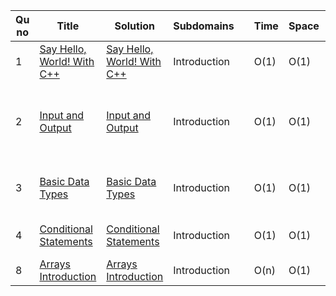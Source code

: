 | Qu no | Title       |  Solution   | Subdomains |      | Time   | Space  | Difficulty  |     | Approach    | 
| --    | ----------- | ----------- | ---  | ---- | -----  |  ---   | ----------- | --- | ----------- |
| 1   | [Say Hello, World! With C++](https://www.hackerrank.com/challenges/cpp-hello-world/problem?isFullScreen=true) |[Say Hello, World! With C++](https://github.com/C-a-thing/Code-Insight/blob/main/HackerRank/C%2B%2B/Introduction/Say%20Hello%2C%20World!%20With%20C%2B%2B.cpp)   |Introduction |    |  O(1)  |  O(1)  | Easy |   |printing to stdout |
| 2   | [Input and Output](https://www.hackerrank.com/challenges/cpp-input-and-output/problem?isFullScreen=true) |[Input and Output](https://github.com/C-a-thing/Code-Insight/blob/main/HackerRank/C%2B%2B/Introduction/Input%20and%20Output.cpp)   |Introduction |    |  O(1)  |  O(1)  | Easy |   |<li>User input from stdin</li><li>Arithmetic operators</li> |
| 3   | [Basic Data Types](https://www.hackerrank.com/challenges/c-tutorial-basic-data-types/problem?isFullScreen=true) |[Basic Data Types](https://github.com/C-a-thing/Code-Insight/blob/main/HackerRank/C%2B%2B/Introduction/Basic%20Data%20Types.cpp)   |Introduction |    |  O(1)  |  O(1)  | Easy |   |Using of appropriate<br>Format Specifiers |
| 4   | [Conditional Statements](https://www.hackerrank.com/challenges/c-tutorial-conditional-if-else/problem?isFullScreen=true) |[Conditional Statements](https://github.com/C-a-thing/Code-Insight/blob/main/HackerRank/C%2B%2B/Introduction/Conditional%20Statements.cpp)   |Introduction |    |  O(1)  |  O(1)  | Easy |   |Nested If-else Statements |
| 8     | [Arrays Introduction](https://www.hackerrank.com/challenges/arrays-introduction/problem?isFullScreen=true)       |[Arrays Introduction](https://github.com/C-a-thing/Code-Insight/blob/main/HackerRank/C%2B%2B/Introduction/Arrays%20Introduction.cpp) | Introduction       |      |   O(n)     |    O(1)    |        Easy     |     | Brute Force |

